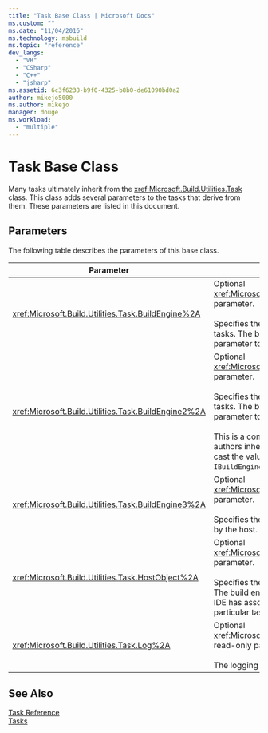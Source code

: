 ```yaml
---
title: "Task Base Class | Microsoft Docs"
ms.custom: ""
ms.date: "11/04/2016"
ms.technology: msbuild
ms.topic: "reference"
dev_langs: 
  - "VB"
  - "CSharp"
  - "C++"
  - "jsharp"
ms.assetid: 6c3f6238-b9f0-4325-b8b0-de61090bd0a2
author: mikejo5000
ms.author: mikejo
manager: douge
ms.workload: 
  - "multiple"
---
```

# Task Base Class
Many tasks ultimately inherit from the <xref:Microsoft.Build.Utilities.Task> class. This class adds several parameters to the tasks that derive from them. These parameters are listed in this document.  
  
## Parameters  
 The following table describes the parameters of this base class.  
  
|Parameter|Description|  
|---------------|-----------------|  
|<xref:Microsoft.Build.Utilities.Task.BuildEngine%2A>|Optional <xref:Microsoft.Build.Framework.IBuildEngine> parameter.<br /><br /> Specifies the build engine interface available to tasks. The build engine automatically sets this parameter to allow tasks to call back into it.|  
|<xref:Microsoft.Build.Utilities.Task.BuildEngine2%2A>|Optional <xref:Microsoft.Build.Framework.IBuildEngine2> parameter.<br /><br /> Specifies the build engine interface available to tasks. The build engine automatically sets this parameter to allow tasks to call back into it.<br /><br /> This is a convenience property so that task authors inheriting from this class do not have to cast the value from `IBuildEngine` to `IBuildEngine2`.|  
|<xref:Microsoft.Build.Utilities.Task.BuildEngine3%2A>|Optional <xref:Microsoft.Build.Framework.IBuildEngine3> parameter.<br /><br /> Specifies the build engine interface provided by the host.|  
|<xref:Microsoft.Build.Utilities.Task.HostObject%2A>|Optional <xref:Microsoft.Build.Framework.ITaskHost> parameter.<br /><br /> Specifies the host object instance (can be null). The build engine sets this property if the host IDE has associated a host object with this particular task.|  
|<xref:Microsoft.Build.Utilities.Task.Log%2A>|Optional <xref:Microsoft.Build.Utilities.TaskLoggingHelper> read-only parameter.<br /><br /> The logging helper object..|  
  
## See Also  
 [Task Reference](../msbuild/msbuild-task-reference.md)   
 [Tasks](../msbuild/msbuild-tasks.md)